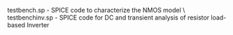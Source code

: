 testbench.sp - SPICE code to characterize the NMOS model \\
testbenchinv.sp - SPICE code for DC and transient analysis of resistor load-based Inverter
